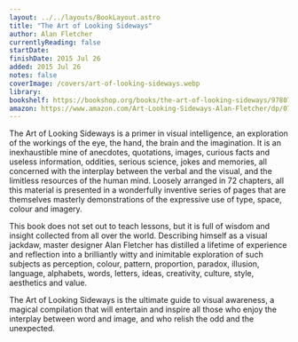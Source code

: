 ```yaml
---
layout: ../../layouts/BookLayout.astro
title: "The Art of Looking Sideways"
author: Alan Fletcher
currentlyReading: false
startDate: 
finishDate: 2015 Jul 26
added: 2015 Jul 26
notes: false
coverImage: /covers/art-of-looking-sideways.webp
library: 
bookshelf: https://bookshop.org/books/the-art-of-looking-sideways/9780714834498
amazon: https://www.amazon.com/Art-Looking-Sideways-Alan-Fletcher/dp/0714834491
---
```


The Art of Looking Sideways is a primer in visual intelligence, an exploration of the workings of the eye, the hand, the brain and the imagination. It is an inexhaustible mine of anecdotes, quotations, images, curious facts and useless information, oddities, serious science, jokes and memories, all concerned with the interplay between the verbal and the visual, and the limitless resources of the human mind. Loosely arranged in 72 chapters, all this material is presented in a wonderfully inventive series of pages that are themselves masterly demonstrations of the expressive use of type, space, colour and imagery.

This book does not set out to teach lessons, but it is full of wisdom and insight collected from all over the world. Describing himself as a visual jackdaw, master designer Alan Fletcher has distilled a lifetime of experience and reflection into a brilliantly witty and inimitable exploration of such subjects as perception, colour, pattern, proportion, paradox, illusion, language, alphabets, words, letters, ideas, creativity, culture, style, aesthetics and value.

The Art of Looking Sideways is the ultimate guide to visual awareness, a magical compilation that will entertain and inspire all those who enjoy the interplay between word and image, and who relish the odd and the unexpected.

<!-- ### Notes & Highlights -->
